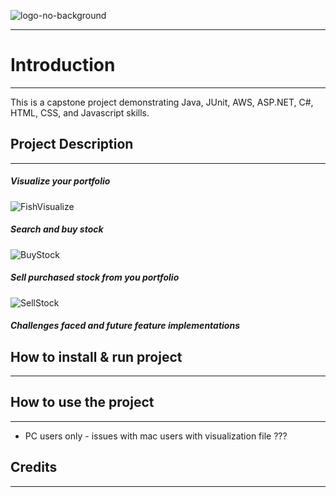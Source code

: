 
![logo-no-background](https://user-images.githubusercontent.com/41700043/216448885-ffcba4ee-c59b-46f2-818e-5239627e111e.png)

---

# Introduction

---

This is a capstone project demonstrating Java, JUnit, AWS, ASP.NET, C#, HTML, CSS, and Javascript skills.

## Project Description

---

##### Visualize your portfolio

![FishVisualize](https://user-images.githubusercontent.com/41700043/216448869-45860f75-1839-4b40-9fe9-b46aae95fef6.gif)

##### Search and buy stock

![BuyStock](https://user-images.githubusercontent.com/41700043/216448654-4f97735c-1e6a-43c1-8613-416901ab0bd1.gif)

##### Sell purchased stock from you portfolio

![SellStock](https://user-images.githubusercontent.com/41700043/216448714-25fdfac8-7fdd-4cb8-a390-35b4ba5f7ade.gif)

##### Challenges faced and future feature implementations

## How to install & run project

---

## How to use the project

---

- PC users only - issues with mac users with visualization file ???

## Credits

---

